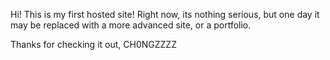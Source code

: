 Hi! 
This is my first hosted site! 
Right now, its nothing serious, but one day it may be replaced with a more advanced site, or a portfolio. 

Thanks for checking it out, 
CH0NGZZZZ
